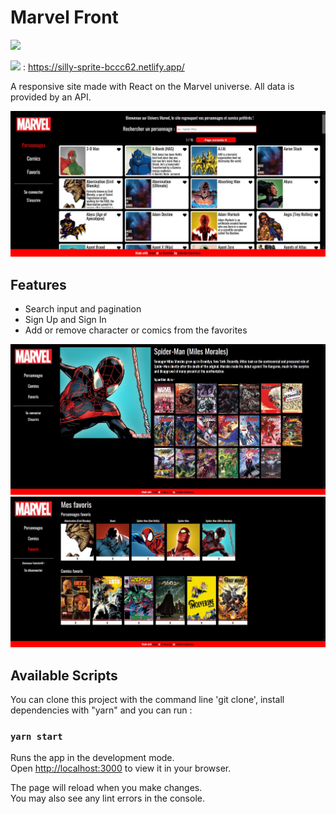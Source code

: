 # Marvel Front

<img src="https://img.shields.io/badge/React-20232A?style=for-the-badge&logo=react&logoColor=61DAFB">

<img src="https://api.netlify.com/api/v1/badges/442c11d2-e86f-4974-b2ac-c08e8b233569/deploy-status"> : <a href="https://silly-sprite-bccc62.netlify.app/" target="_blank">https://silly-sprite-bccc62.netlify.app/</a>

A responsive site made with React on the Marvel universe. All data is provided by an API.

<img src="./src/assets/img/preview/marvel1.jpg" alt="marvel front"/>

## Features

- Search input and pagination
- Sign Up and Sign In
- Add or remove character or comics from the favorites

<img src="./src/assets/img/preview/marvel2.jpg" alt="marvel front"/>

<img src="./src/assets/img/preview/marvel3.jpg" alt="marvel front"/>

## Available Scripts

You can clone this project with the command line 'git clone', install dependencies with "yarn" and you can run :

### `yarn start`

Runs the app in the development mode.\
Open [http://localhost:3000](http://localhost:3000) to view it in your browser.

The page will reload when you make changes.\
You may also see any lint errors in the console.
